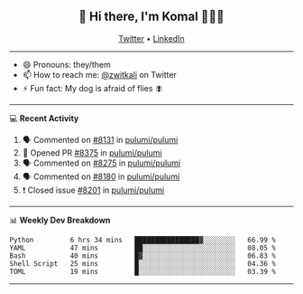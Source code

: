 <h2 align="center"> 👋 Hi there, I'm Komal 🧑🏾‍💻 </h2>
<p align="center">
    <a href="https://twitter.com/zwitkali">Twitter</a> •
    <a href="https://www.linkedin.com/in/komal-ali/">LinkedIn</a>
</p>

--------

- 😄 Pronouns: they/them
- 📫 How to reach me: [@zwitkali](https://twitter.com/zwitkali) on Twitter
- ⚡ Fun fact: My dog is afraid of flies 🪰

--------
💻 **Recent Activity**

<!--START_SECTION:activity-->
1. 🗣 Commented on [#8131](https://github.com/pulumi/pulumi/issues/8131) in [pulumi/pulumi](https://github.com/pulumi/pulumi)
2. 💪 Opened PR [#8375](https://github.com/pulumi/pulumi/pull/8375) in [pulumi/pulumi](https://github.com/pulumi/pulumi)
3. 🗣 Commented on [#8275](https://github.com/pulumi/pulumi/issues/8275) in [pulumi/pulumi](https://github.com/pulumi/pulumi)
4. 🗣 Commented on [#8180](https://github.com/pulumi/pulumi/issues/8180) in [pulumi/pulumi](https://github.com/pulumi/pulumi)
5. ❗️ Closed issue [#8201](https://github.com/pulumi/pulumi/issues/8201) in [pulumi/pulumi](https://github.com/pulumi/pulumi)
<!--END_SECTION:activity-->

--------

📊 **Weekly Dev Breakdown**
<!--START_SECTION:waka-->
```text
Python         6 hrs 34 mins   ████████████████▓░░░░░░░░   66.99 % 
YAML           47 mins         ██░░░░░░░░░░░░░░░░░░░░░░░   08.05 % 
Bash           40 mins         █▓░░░░░░░░░░░░░░░░░░░░░░░   06.83 % 
Shell Script   25 mins         █░░░░░░░░░░░░░░░░░░░░░░░░   04.36 % 
TOML           19 mins         █░░░░░░░░░░░░░░░░░░░░░░░░   03.39 % 
```
<!--END_SECTION:waka-->

--------
